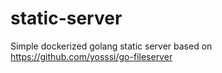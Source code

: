 # static-server
Simple dockerized golang static server based on https://github.com/yosssi/go-fileserver
